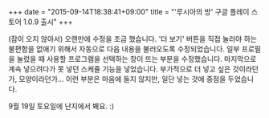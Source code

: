 +++
date = "2015-09-14T18:38:41+09:00"
title = "'루시아의 방' 구글 플레이 스토어 1.0.9 출시"
+++

(잠이 오지 않아서) 오랜만에 수정을 조금 했습니다. '더 보기' 버튼을 직접 눌러야 하는 불편함을 없애기 위해서 자동으로 다음 내용을 불러오도록 수정되었습니다. 일부 프로필을 눌렀을 때 사용할 프로그램을 선택하는 창이 뜨는 부분을 수정했습니다. 마지막으로 계속 넣으려다가 못 넣던 스케쥴 기능을 넣었습니다. 부가적으로 더 넣고 싶은 것이라던가, 모양이라던가... 이런 부분은 마음에 들지 않지만, 일단 넣는 것에 중점을 두었습니다. 

9월 19일 토요일에 난지에서 봬요. :)
